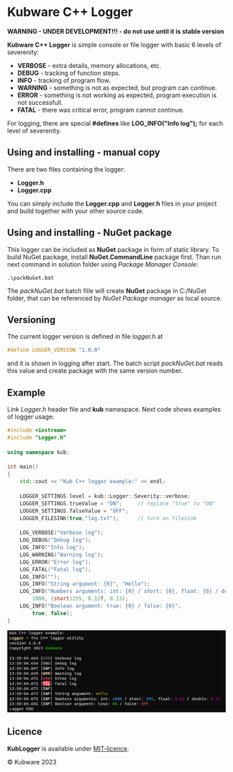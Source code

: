 # Kubware C++ Logger

**WARNING - UNDER DEVELOPMENT!!! - do not use until it is stable version**

**Kubware C++ Logger** is simple console or file logger with basic 6 levels of severenity:

 - **VERBOSE** - extra details, memory allocations, etc.
 - **DEBUG** - tracking of function steps.
 - **INFO** - tracking of program flow.
 - **WARNING** - something is not as expected, but program can continue.
 - **ERROR** - something is not working as expected, program execution is not successfull.
 - **FATAL** - there was critical error, program cannot continue.

For logging, there are special **#defines** like **LOG_INFO("Info log");** for each level of severenity.



## Using and installing - manual copy

There are two files containing the logger:

 - **Logger.h**
 - **Logger.cpp**

You can simply include the **Logger.cpp** and **Logger.h** files in your project and build together with your other source code.

## Using and installing - NuGet package

This logger can be included as **NuGet** package in form of static library.
To build NuGet package, install **NuGet.CommandLine** package first.
Than run next command in solution folder using *Package Manager Console*:

```verbatim
.\packNuGet.bat
```

The *packNuGet.bat* batch fille will create **NuGet** package in C:/NuGet folder, that can be referenced by *NuGet Package manager* as local source.

## Versioning

The current logger version is defined in file *logger.h* at

```c++
#define LOGGER_VERSION "1.0.0"
```

and it is shown in logging after start.
The batch script *packNuGet.bat* reads this value and create package with the same version number.

## Example

Link *Logger.h* header file and **kub** namespace. 
Next code shows examples of logger usage:

```c++
#include <iostream>
#include "Logger.h"

using namespace kub;

int main()
{
    std::cout << "Kub C++ logger example:" << endl;

    LOGGER_SETTINGS.level = kub::Logger::Severity::verbose;
    LOGGER_SETTINGS.trueValue = "ON";     // replace "true" to "ON"
    LOGGER_SETTINGS.falseValue = "OFF";
    LOGGER_FILESINK(true,"log.txt");      // turn on filesink

    LOG_VERBOSE("Verbose log");
    LOG_DEBUG("Debug log");
    LOG_INFO("Info log");
    LOG_WARNING("Warning log");
    LOG_ERROR("Error log");
    LOG_FATAL("Fatal log");
    LOG_INFO("");    
    LOG_INFO("String argument: {0}", "Hello");
    LOG_INFO("Numbers arguments: int: {0} / short: {0}, float: {0} / double: {0} ",
        1000, (short)255, 0.12f, 0.13);
    LOG_INFO("Boolean argument: true: {0} / false: {0}",
        true, false);   
}

```

![demo](nuget/demo.png)

## Licence

**KubLogger** is available under [MIT-licence](./LICENSE.md).

&copy; Kubware 2023


